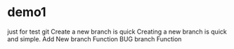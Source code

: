 # demo1
just for test git
Create a new branch is quick
Creating a new branch is quick and simple.
Add New branch Function
BUG branch Function
